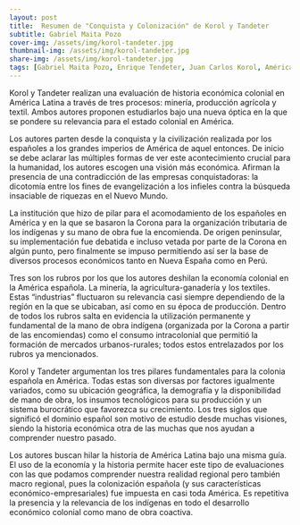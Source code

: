 ```yaml
---
layout: post
title:  Resumen de "Conquista y Colonización" de Korol y Tandeter
subtitle: Gabriel Maita Pozo
cover-img: /assets/img/korol-tandeter.jpg
thumbnail-img: /assets/img/korol-tandeter.jpg
share-img: /assets/img/korol-tandeter.jpg
tags: [Gabriel Maita Pozo, Enrique Tendeter, Juan Carlos Korol, América Latina, Colonia]
---
```


Korol y Tandeter realizan una evaluación de historia económica colonial en América Latina a través de tres procesos: minería, producción agrícola y textil. Ambos autores proponen estudiarlos bajo una nueva óptica en la que se pondere su relevancia para el estado colonial en América.

Los autores parten desde la conquista y la civilización realizada por los españoles a los grandes imperios de América de aquel entonces. De inicio se debe aclarar las múltiples formas de ver este acontecimiento crucial para la humanidad, los autores escogen una visión más económica. Afirman la presencia de una contradicción de las empresas conquistadoras: la dicotomía entre los fines de evangelización a los infieles contra la búsqueda insaciable de riquezas en el Nuevo Mundo.

La institución que hizo de pilar para el acomodamiento de los españoles en América y en la que se basaron la Corona para la organización tributaria de los indígenas y su mano de obra fue la encomienda. De origen peninsular, su implementación fue debatida e incluso vetada por parte de la Corona en algún punto, pero finalmente se impuso permitiendo así ser la base de diversos procesos económicos tanto en Nueva España como en Perú.

Tres son los rubros por los que los autores deshilan la economía colonial en la América española. La minería, la agricultura-ganadería y los textiles. Estas “industrias” fluctuaron su relevancia casi siempre dependiendo de la región en la que se ubicaban, así como en su época de producción. Dentro de todos los rubros salta en evidencia la utilización permanente y fundamental de la mano de obra indígena (organizada por la Corona a partir de las encomiendas) como el consumo intracolonial que permitió la formación de mercados urbanos-rurales; todos estos entrelazados por los rubros ya mencionados.

Korol y Tandeter argumentan los tres pilares fundamentales para la colonia española en América. Todas estas son diversas por factores igualmente variados, como su ubicación geográfica, la demografía y la disponibilidad de mano de obra, los insumos tecnológicos para su producción y un sistema burocrático que favorezca su crecimiento. Los tres siglos que significó el dominio español son motivo de estudio desde muchas visiones, siendo la historia económica otra de las muchas que nos ayudan a comprender nuestro pasado.

Los autores buscan hilar la historia de América Latina bajo una misma guía. El uso de la economía y la historia permite hacer este tipo de evaluaciones con las que podamos comprender nuestra realidad regional pero también macro regional, pues la colonización española (y sus características económico-empresariales) fue impuesta en casi toda América. Es repetitiva la presencia y la relevancia de los indígenas en todo el desarrollo económico colonial como mano de obra coactiva. 
